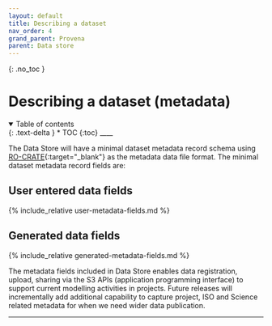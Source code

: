 ```yaml
---
layout: default
title: Describing a dataset
nav_order: 4
grand_parent: Provena
parent: Data store
---
```


{: .no_toc }

# Describing a dataset (metadata)

<details  open markdown="block">
  <summary>
    Table of contents
  </summary>
{: .text-delta }
* TOC
{:toc}
____
</details>

The Data Store will have a minimal dataset metadata record schema using [RO-CRATE](https://w3id.org/ro/crate){:target="\_blank"} as the metadata data file format. The minimal dataset metadata record fields are:

## User entered data fields

{% include_relative user-metadata-fields.md %}

## Generated data fields

{% include_relative generated-metadata-fields.md %}

The metadata fields included in Data Store enables data registration, upload, sharing via the S3 APIs (application programming interface) to support current modelling activities in projects. Future releases will incrementally add additional capability to capture project, ISO and Science related metadata for when we need wider data publication.

---
